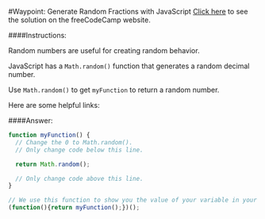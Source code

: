 #Waypoint: Generate Random Fractions with JavaScript
<a href="http://freecodecamp.com/challenges/Waypoint:%20Generate%20Random%20Fractions%20with%20JavaScript?solution=function%20myFunction()%20%7B%0A%20%20%2F%2F%20Change%20the%200%20to%20Math.random().%0A%20%20%2F%2F%20Only%20change%20code%20below%20this%20line.%0A%0A%20%20return%20Math.random()%3B%0A%0A%20%20%2F%2F%20Only%20change%20code%20above%20this%20line.%0A%7D%0A%0A%2F%2F%20We%20use%20this%20function%20to%20show%20you%20the%20value%20of%20your%20variable%20in%20your%20output%20box.%0A(function()%7Breturn%20myFunction()%3B%7D)()%3B%0A" target="_blank">Click here</a> to see the solution on the freeCodeCamp website.


####Instructions:
<p class="wrappable negative-10">Random numbers are useful for creating random behavior.</p><p class="wrappable negative-10">JavaScript has a <code>Math.random()</code> function that generates a random decimal number.</p><p class="wrappable negative-10">Use <code>Math.random()</code> to get <code>myFunction</code> to return a random number.</p><div class="negative-bottom-margin-30"><div id="MDN-links"><p class="negative-10">Here are some helpful links:</p></div></div>


####Answer:
```javascript
function myFunction() {
  // Change the 0 to Math.random().
  // Only change code below this line.

  return Math.random();

  // Only change code above this line.
}

// We use this function to show you the value of your variable in your output box.
(function(){return myFunction();})();

```